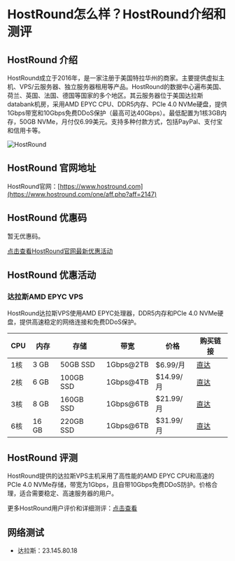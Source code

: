 # HostRound怎么样？HostRound介绍和测评

## HostRound 介绍
HostRound成立于2016年，是一家注册于美国特拉华州的商家。主要提供虚拟主机、VPS/云服务器、独立服务器租用等产品。HostRound的数据中心遍布美国、荷兰、英国、法国、德国等国家的多个地区。其云服务器位于美国达拉斯databank机房，采用AMD EPYC CPU、DDR5内存、PCIe 4.0 NVMe硬盘，提供1Gbps带宽和10Gbps免费DDoS保护（最高可达40Gbps）。最低配置为1核3GB内存，50GB NVMe，月付仅6.99美元。支持多种付款方式，包括PayPal、支付宝和信用卡等。

![HostRound](https://github.com/user-attachments/assets/5585fc88-f95c-4ef4-80f7-a717922f9028)

## HostRound 官网地址
HostRound官网：[https://www.hostround.com](https://www.hostround.com/one/aff.php?aff=2147)

## HostRound 优惠码
暂无优惠码。

[点击查看HostRound官网最新优惠活动](https://www.hostround.com/one/aff.php?aff=2147)

## HostRound 优惠活动

### 达拉斯AMD EPYC VPS

HostRound达拉斯VPS使用AMD EPYC处理器，DDR5内存和PCIe 4.0 NVMe硬盘，提供高速稳定的网络连接和免费DDoS保护。

| CPU   | 内存  | 存储       | 带宽            | 价格       | 购买链接                                                                                  |
|-------|-------|------------|-----------------|------------|-------------------------------------------------------------------------------------------|
| 1核   | 3 GB  | 50GB SSD   | 1Gbps@2TB       | $6.99/月   | [直达](https://www.hostround.com/one/aff.php?aff=2147&pid=145)                              |
| 2核   | 6 GB  | 100GB SSD  | 1Gbps@4TB       | $14.99/月  | [直达](https://www.hostround.com/one/aff.php?aff=2147&pid=146)                              |
| 3核   | 8 GB  | 160GB SSD  | 1Gbps@6TB       | $21.99/月  | [直达](https://www.hostround.com/one/aff.php?aff=2147&pid=147)                              |
| 6核   | 16 GB | 220GB SSD  | 1Gbps@6TB       | $31.99/月  | [直达](https://www.hostround.com/one/aff.php?aff=2147&pid=148)                              |

## HostRound 评测
HostRound提供的达拉斯VPS主机采用了高性能的AMD EPYC CPU和高速的PCIe 4.0 NVMe存储，带宽为1Gbps，且自带10Gbps免费DDoS防护。价格合理，适合需要稳定、高速服务器的用户。

更多HostRound用户评价和详细测评：[点击查看](https://www.hostround.com/one/aff.php?aff=2147)

## 网络测试
- 达拉斯：23.145.80.18
